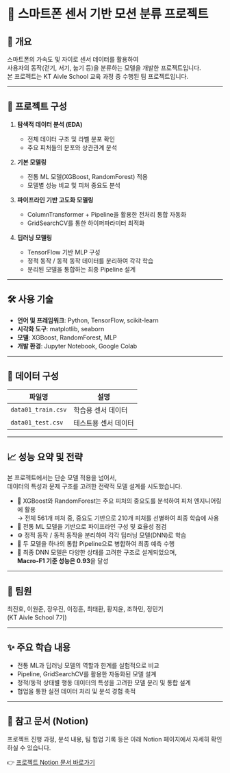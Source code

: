 # 📱 스마트폰 센서 기반 모션 분류 프로젝트

## 📌 개요  
스마트폰의 가속도 및 자이로 센서 데이터를 활용하여  
사용자의 동작(걷기, 서기, 눕기 등)을 분류하는 모델을 개발한 프로젝트입니다.  
본 프로젝트는 KT Aivle School 교육 과정 중 수행된 팀 프로젝트입니다.

---

## 🧩 프로젝트 구성

1. **탐색적 데이터 분석 (EDA)**
   - 전체 데이터 구조 및 라벨 분포 확인
   - 주요 피처들의 분포와 상관관계 분석  

2. **기본 모델링**
   - 전통 ML 모델(XGBoost, RandomForest) 적용
   - 모델별 성능 비교 및 피처 중요도 분석  

3. **파이프라인 기반 고도화 모델링**
   - ColumnTransformer + Pipeline을 활용한 전처리 통합 자동화
   - GridSearchCV를 통한 하이퍼파라미터 최적화

4. **딥러닝 모델링**
   - TensorFlow 기반 MLP 구성
   - 정적 동작 / 동적 동작 데이터를 분리하여 각각 학습
   - 분리된 모델을 통합하는 최종 Pipeline 설계  

---

## 🛠️ 사용 기술

- **언어 및 프레임워크**: Python, TensorFlow, scikit-learn  
- **시각화 도구**: matplotlib, seaborn  
- **모델**: XGBoost, RandomForest, MLP  
- **개발 환경**: Jupyter Notebook, Google Colab

---

## 💾 데이터 구성

| 파일명 | 설명 |
|--------|------|
| `data01_train.csv` | 학습용 센서 데이터 |
| `data01_test.csv`  | 테스트용 센서 데이터 |

---

## 📈 성능 요약 및 전략

본 프로젝트에서는 단순 모델 적용을 넘어서,  
데이터의 특성과 문제 구조를 고려한 전략적 모델 설계를 시도했습니다.

- 🧠 XGBoost와 RandomForest는 주요 피처의 중요도를 분석하여 피처 엔지니어링에 활용  
  → 전체 561개 피처 중, 중요도 기반으로 210개 피처를 선별하여 최종 학습에 사용
- 🔁 전통 ML 모델을 기반으로 파이프라인 구성 및 효율성 점검
- ⚙️ 정적 동작 / 동적 동작을 분리하여 각각 딥러닝 모델(DNN)로 학습
- 🔗 두 모델을 하나의 통합 Pipeline으로 병합하여 최종 예측 수행
- 🏁 최종 DNN 모델은 다양한 상태를 고려한 구조로 설계되었으며,  
  **Macro-F1 기준 성능은 0.93**을 달성

---

## 👥 팀원  
최진호, 이원준, 장우진, 이정훈, 최태환, 황지윤, 조하민, 정민기  
(KT Aivle School 7기)

---

## ✨ 주요 학습 내용

- 전통 ML과 딥러닝 모델의 역할과 한계를 실험적으로 비교
- Pipeline, GridSearchCV를 활용한 자동화된 모델 설계
- 정적/동적 상태별 행동 데이터의 특성을 고려한 모델 분리 및 통합 설계
- 협업을 통한 실전 데이터 처리 및 분석 경험 축적

---

## 🔗 참고 문서 (Notion)

프로젝트 진행 과정, 분석 내용, 팀 협업 기록 등은 아래 Notion 페이지에서 자세히 확인하실 수 있습니다.

👉 [프로젝트 Notion 문서 바로가기](https://www.notion.so/Mini-Project1-1ecc91955b3d80249599fd36988da9fe)
